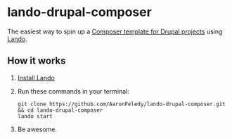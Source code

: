 # lando-drupal-composer
The easiest way to spin up a [Composer template for Drupal projects](https://github.com/drupal-composer/drupal-project) using [Lando](https://docs.devwithlando.io/).

## How it works
1. [Install Lando](https://docs.devwithlando.io/)

2. Run these commands in your terminal:
    ```
    git clone https://github.com/AaronFeledy/lando-drupal-composer.git && cd lando-drupal-composer
    lando start
    ```
3. Be awesome.
